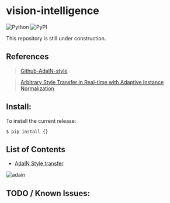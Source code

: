 # vision-intelligence
![Python](https://img.shields.io/badge/python-3.8%20%7C%203.9-blue)
![PyPI](https://badge.fury.io/py/tensorflow.svg)

This repository is still under construction.

## References
> [Github-AdaIN-style](https://github.com/xunhuang1995/AdaIN-style)

> [Arbitrary Style Transfer in Real-time with Adaptive Instance Normalization](https://arxiv.org/abs/1703.06868)

## Install:
To install the current release:

```shell
$ pip install {}
```

## List of Contents

* [AdaIN Style transfer](https://github.com/takhyun12/vision-intelligence/tree/main/Style-transfer)

![adain](https://user-images.githubusercontent.com/41291493/132440767-673332f9-6ec9-4fb9-aca6-236e4df64198.png)

## TODO / Known Issues:
